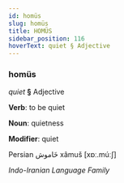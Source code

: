 ```yaml
---
id: homüs
slug: homüs
title: HOMÜS
sidebar_position: 116
hoverText: quiet § Adjective
---
```


### homüs

*quiet* **§** Adjective

**Verb**: to be quiet

**Noun**: quietness

**Modifier**: quiet

Persian خَاموش xâmuš [xɒː.múːʃ]

*Indo-Iranian Language Family*